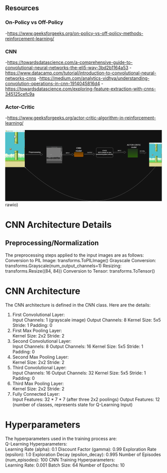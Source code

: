 
## Resources
### On-Policy vs Off-Policy
-https://www.geeksforgeeks.org/on-policy-vs-off-policy-methods-reinforcement-learning/
### CNN
-https://towardsdatascience.com/a-comprehensive-guide-to-convolutional-neural-networks-the-eli5-way-3bd2b1164a53
-https://www.datacamp.com/tutorial/introduction-to-convolutional-neural-networks-cnns
-https://medium.com/analytics-vidhya/understanding-convolution-operations-in-cnn-1914045816d4
-https://towardsdatascience.com/exploring-feature-extraction-with-cnns-345125cefc9a
### Actor-Critic
-https://www.geeksforgeeks.org/actor-critic-algorithm-in-reinforcement-learning/

![Flappy Bird CNN QLearning Diagram](Flappy_Bird_CNN_QLearning.drawio.png)rawio)

# CNN Architecture Details
## Preprocessing/Normalization
The preprocessing steps applied to the input images are as follows:  
Conversion to PIL Image: transforms.ToPILImage()
Grayscale Conversion: transforms.Grayscale(num_output_channels=1)
Resizing: transforms.Resize((84, 84))
Conversion to Tensor: transforms.ToTensor()

# CNN Architecture
The CNN architecture is defined in the CNN class. Here are the details:  
1. First Convolutional Layer:  
Input Channels: 1 (grayscale image)
Output Channels: 8
Kernel Size: 5x5
Stride: 1
Padding: 0
2. First Max Pooling Layer:  
Kernel Size: 2x2
Stride: 2
3. Second Convolutional Layer:  
Input Channels: 8
Output Channels: 16
Kernel Size: 5x5
Stride: 1
Padding: 0
4. Second Max Pooling Layer:  
Kernel Size: 2x2
Stride: 2
5. Third Convolutional Layer:  
Input Channels: 16
Output Channels: 32
Kernel Size: 5x5
Stride: 1
Padding: 0
6. Third Max Pooling Layer:  
Kernel Size: 2x2
Stride: 2
7. Fully Connected Layer:  
Input Features: 32 * 7 * 7 (after three 2x2 poolings)
Output Features: 12 (number of classes, represents state for Q-Learning Input)

# Hyperparameters
The hyperparameters used in the training process are:  
Q-Learning Hyperparameters:  
Learning Rate (alpha): 0.1
Discount Factor (gamma): 0.99
Exploration Rate (epsilon): 1.0
Exploration Decay (epsilon_decay): 0.995
Number of Episodes (num_episodes): 100
CNN Training Hyperparameters:  
Learning Rate: 0.001
Batch Size: 64
Number of Epochs: 10